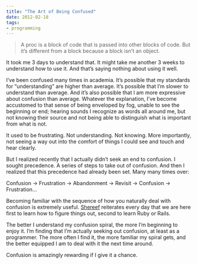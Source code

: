 ```yaml
---
title: "The Art of Being Confused"
date: 2012-02-18
tags:
- programming
---
```


> A proc is a block of code that is passed into other blocks of code. But it’s different from a block because a block isn’t an object.

It took me 3 days to understand that. It might take me another 3 weeks to understand how to use it. And that’s saying nothing about using it well.

I’ve been confused many times in academia. It’s possible that my standards for “understanding” are higher than average. It’s possible that I’m slower to understand than average. And it’s also possible that I am more expressive about confusion than average. Whatever the explanation, I’ve become accustomed to that sense of being enveloped by fog, unable to see the beginning or end; hearing sounds I recognize as words all around me, but not knowing their source and not being able to distinguish what is important from what is not.

It used to be frustrating. Not understanding. Not knowing. More importantly, not seeing a way out into the comfort of things I could see and touch and hear clearly.

But I realized recently that I actually didn’t seek an end to confusion. I sought precedence. A series of steps to take out of confusion. And then I realized that this precedence had already been set. Many many times over:

Confusion → Frustration → Abandonment → Revisit → Confusion → Frustration…

Becoming familiar with the sequence of how you naturally deal with confusion is extremely useful. [Shereef](//twitter.com/shereef) reiterates every day that we are here first to learn how to figure things out, second to learn Ruby or Rails.

The better I understand my confusion spiral, the more I’m beginning to enjoy it. I’m finding that I’m actually seeking out confusion, at least as a programmer. The more often I find it, the more familiar my spiral gets, and the better equipped I am to deal with it the next time around.

Confusion is amazingly rewarding if I give it a chance.
